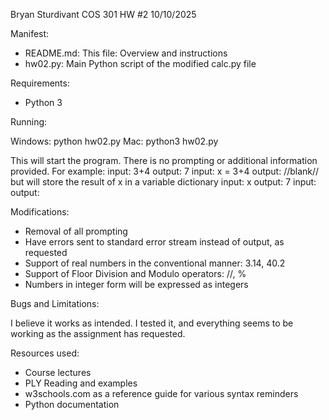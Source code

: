 Bryan Sturdivant
COS 301
HW #2
10/10/2025

Manifest:

- README.md: This file: Overview and instructions
- hw02.py: Main Python script of the modified calc.py file 

Requirements:

- Python 3

Running:

Windows: python hw02.py
Mac: python3 hw02.py

This will start the program. There is no prompting or additional information provided. For example: 
    input: 3+4 
    output: 7
    input: x = 3+4
    output: //blank// but will store the result of x in a variable dictionary
    input: x
    output: 7
    input: 
    output: 

Modifications:
- Removal of all prompting
- Have errors sent to standard error stream instead of output, as requested
- Support of real numbers in the conventional manner: 3.14, 40.2
- Support of Floor Division and Modulo operators: //, %
- Numbers in integer form will be expressed as integers

Bugs and Limitations:

I believe it works as intended. I tested it, and everything seems to be working as the assignment has requested.

Resources used:

- Course lectures
- PLY Reading and examples
- w3schools.com as a reference guide for various syntax reminders
- Python documentation 

